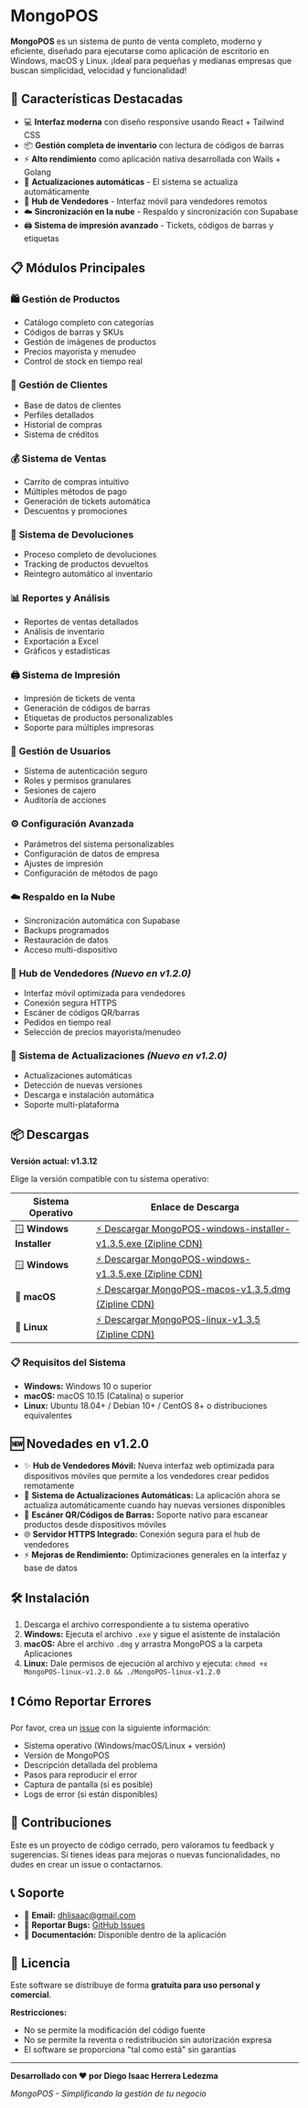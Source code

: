 # MongoPOS

**MongoPOS** es un sistema de punto de venta completo, moderno y eficiente, diseñado para ejecutarse como aplicación de escritorio en Windows, macOS y Linux. ¡Ideal para pequeñas y medianas empresas que buscan simplicidad, velocidad y funcionalidad!

## 🚀 Características Destacadas

- 💻 **Interfaz moderna** con diseño responsive usando React + Tailwind CSS
- 📦 **Gestión completa de inventario** con lectura de códigos de barras
- ⚡ **Alto rendimiento** como aplicación nativa desarrollada con Wails + Golang
- 🔄 **Actualizaciones automáticas** - El sistema se actualiza automáticamente
- 📱 **Hub de Vendedores** - Interfaz móvil para vendedores remotos
- ☁️ **Sincronización en la nube** - Respaldo y sincronización con Supabase
- 🖨️ **Sistema de impresión avanzado** - Tickets, códigos de barras y etiquetas

## 📋 Módulos Principales

### 🛍️ **Gestión de Productos**
- Catálogo completo con categorías
- Códigos de barras y SKUs
- Gestión de imágenes de productos
- Precios mayorista y menudeo
- Control de stock en tiempo real

### 👥 **Gestión de Clientes**
- Base de datos de clientes
- Perfiles detallados
- Historial de compras
- Sistema de créditos

### 💰 **Sistema de Ventas**
- Carrito de compras intuitivo
- Múltiples métodos de pago
- Generación de tickets automática
- Descuentos y promociones

### 🔄 **Sistema de Devoluciones**
- Proceso completo de devoluciones
- Tracking de productos devueltos
- Reintegro automático al inventario

### 📊 **Reportes y Análisis**
- Reportes de ventas detallados
- Análisis de inventario
- Exportación a Excel
- Gráficos y estadísticas

### 🖨️ **Sistema de Impresión**
- Impresión de tickets de venta
- Generación de códigos de barras
- Etiquetas de productos personalizables
- Soporte para múltiples impresoras

### 👤 **Gestión de Usuarios**
- Sistema de autenticación seguro
- Roles y permisos granulares
- Sesiones de cajero
- Auditoría de acciones

### ⚙️ **Configuración Avanzada**
- Parámetros del sistema personalizables
- Configuración de datos de empresa
- Ajustes de impresión
- Configuración de métodos de pago

### ☁️ **Respaldo en la Nube**
- Sincronización automática con Supabase
- Backups programados
- Restauración de datos
- Acceso multi-dispositivo

### 📱 **Hub de Vendedores** *(Nuevo en v1.2.0)*
- Interfaz móvil optimizada para vendedores
- Conexión segura HTTPS
- Escáner de códigos QR/barras
- Pedidos en tiempo real
- Selección de precios mayorista/menudeo

### 🔄 **Sistema de Actualizaciones** *(Nuevo en v1.2.0)*
- Actualizaciones automáticas
- Detección de nuevas versiones
- Descarga e instalación automática
- Soporte multi-plataforma

## 📦 Descargas

**Versión actual: v1.3.12**

Elige la versión compatible con tu sistema operativo:

| Sistema Operativo | Enlace de Descarga |
|------------------|-------------------|
| 🪟 **Windows Installer** | [⚡ Descargar MongoPOS-windows-installer-v1.3.5.exe (Zipline CDN)](https://zipline-api.forgemasters.dev//u/[ID].zip) |
| 🪟 **Windows** | [⚡ Descargar MongoPOS-windows-v1.3.5.exe (Zipline CDN)](https://zipline-api.forgemasters.dev//u/[ID].zip) |
| 🍎 **macOS** | [⚡ Descargar MongoPOS-macos-v1.3.5.dmg (Zipline CDN)](https://zipline-api.forgemasters.dev//u/[ID].zip) |
| 🐧 **Linux** | [⚡ Descargar MongoPOS-linux-v1.3.5 (Zipline CDN)](https://zipline-api.forgemasters.dev//u/[ID].zip) |

### 📋 Requisitos del Sistema

- **Windows:** Windows 10 o superior
- **macOS:** macOS 10.15 (Catalina) o superior
- **Linux:** Ubuntu 18.04+ / Debian 10+ / CentOS 8+ o distribuciones equivalentes

## 🆕 Novedades en v1.2.0

- ✨ **Hub de Vendedores Móvil:** Nueva interfaz web optimizada para dispositivos móviles que permite a los vendedores crear pedidos remotamente
- 🔄 **Sistema de Actualizaciones Automáticas:** La aplicación ahora se actualiza automáticamente cuando hay nuevas versiones disponibles
- 📱 **Escáner QR/Códigos de Barras:** Soporte nativo para escanear productos desde dispositivos móviles
- 🌐 **Servidor HTTPS Integrado:** Conexión segura para el hub de vendedores
- ⚡ **Mejoras de Rendimiento:** Optimizaciones generales en la interfaz y base de datos

## 🛠️ Instalación

1. Descarga el archivo correspondiente a tu sistema operativo
2. **Windows:** Ejecuta el archivo `.exe` y sigue el asistente de instalación
3. **macOS:** Abre el archivo `.dmg` y arrastra MongoPOS a la carpeta Aplicaciones
4. **Linux:** Dale permisos de ejecución al archivo y ejecuta: `chmod +x MongoPOS-linux-v1.2.0 && ./MongoPOS-linux-v1.2.0`

## ❗ Cómo Reportar Errores

Por favor, crea un [issue](https://github.com/IzDiego/MongoPOS/issues) con la siguiente información:

- Sistema operativo (Windows/macOS/Linux + versión)
- Versión de MongoPOS
- Descripción detallada del problema
- Pasos para reproducir el error
- Captura de pantalla (si es posible)
- Logs de error (si están disponibles)

## 🤝 Contribuciones

Este es un proyecto de código cerrado, pero valoramos tu feedback y sugerencias. Si tienes ideas para mejoras o nuevas funcionalidades, no dudes en crear un issue o contactarnos.

## 📞 Soporte

- 📧 **Email:** dhlisaac@gmail.com
- 🐛 **Reportar Bugs:** [GitHub Issues](https://github.com/IzDiego/MongoPOS/issues)
- 📖 **Documentación:** Disponible dentro de la aplicación

## 📄 Licencia

Este software se distribuye de forma **gratuita para uso personal y comercial**. 

**Restricciones:**
- No se permite la modificación del código fuente
- No se permite la reventa o redistribución sin autorización expresa
- El software se proporciona "tal como está" sin garantías

---

**Desarrollado con ❤️ por Diego Isaac Herrera Ledezma**

*MongoPOS - Simplificando la gestión de tu negocio*

